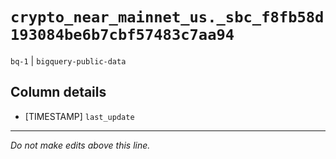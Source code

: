 # `crypto_near_mainnet_us._sbc_f8fb58d193084be6b7cbf57483c7aa94`
`bq-1` | `bigquery-public-data`

## Column details
* [TIMESTAMP] `last_update`

-------------------------------------------------------------------------------
*Do not make edits above this line.*
